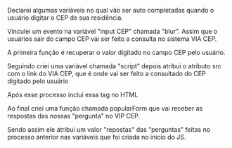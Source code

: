 
Declarei algumas variáveis no qual vão ser auto completadas quando o usuário digitar o CEP de sua residência.

Vinculei um evento na variável "input CEP" chamada "blur". Assim que o usuários sair do campo CEP vai ser feito a consulta no sistema VIA CEP. 

A primeira função é recuperar o valor digitado no campo CEP pelo usuário.

Seguindo criei uma variável chamada "script" depois atribui o atributo src com o link do VIA CEP, que é onde vai ser feito a consultado do CEP digitado pelo usuário

Após esse processo inclui essa tag no HTML

Ao final criei uma função chamada popularForm que vai receber as respostas das nossas "pergunta" no VIP CEP. 

Sendo assim ele atribui um valor "repostas" das "perguntas" feitas no processo anterior nas variáveis que foi criada no inicio do JS.

